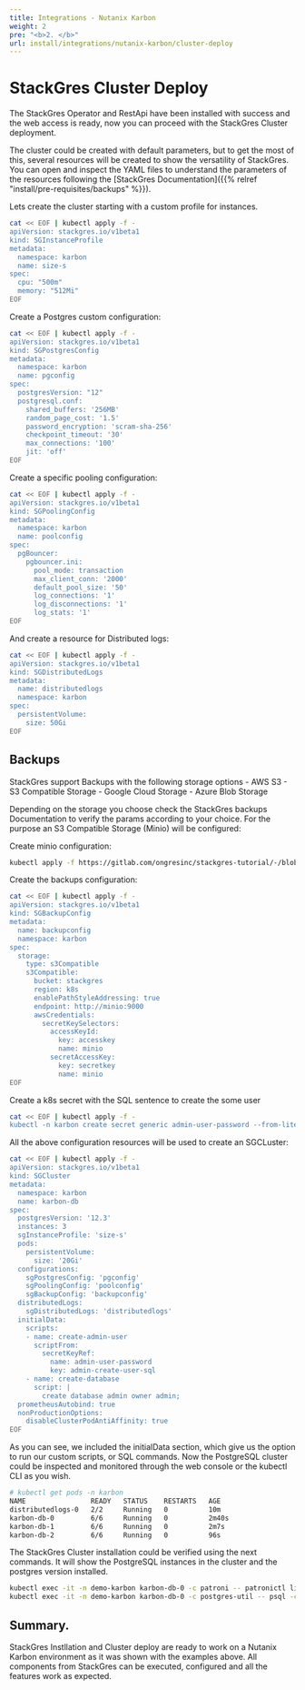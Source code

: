 ```yaml
---
title: Integrations - Nutanix Karbon
weight: 2
pre: "<b>2. </b>"
url: install/integrations/nutanix-karbon/cluster-deploy
---
```


# StackGres Cluster Deploy

The StackGres Operator and RestApi have been installed with success and the web access is ready, now you can proceed with the StackGres Cluster deployment.

The cluster could be created with default parameters, but to get the most of this, several resources will be created to show the versatility of StackGres. 
You can open and inspect the YAML files to understand the parameters of the resources following the [StackGres Documentation]({{% relref "install/pre-requisites/backups" %}}).

Lets create the cluster starting with a custom profile for instances.

```sh
cat << EOF | kubectl apply -f -
apiVersion: stackgres.io/v1beta1
kind: SGInstanceProfile
metadata:
  namespace: karbon
  name: size-s
spec:
  cpu: "500m"
  memory: "512Mi"
EOF
```

Create a Postgres custom configuration:

```sh
cat << EOF | kubectl apply -f -
apiVersion: stackgres.io/v1beta1
kind: SGPostgresConfig
metadata:
  namespace: karbon
  name: pgconfig
spec:
  postgresVersion: "12"
  postgresql.conf:
    shared_buffers: '256MB'
    random_page_cost: '1.5'
    password_encryption: 'scram-sha-256'
    checkpoint_timeout: '30'
    max_connections: '100'
    jit: 'off'
EOF
```

Create a specific pooling configuration:

```sh
cat << EOF | kubectl apply -f -
apiVersion: stackgres.io/v1beta1
kind: SGPoolingConfig
metadata:
  namespace: karbon
  name: poolconfig
spec:
  pgBouncer:
    pgbouncer.ini:
      pool_mode: transaction
      max_client_conn: '2000'
      default_pool_size: '50'
      log_connections: '1'
      log_disconnections: '1'
      log_stats: '1'
EOF
```

And create a resource for Distributed logs:

```sh
cat << EOF | kubectl apply -f -
apiVersion: stackgres.io/v1beta1
kind: SGDistributedLogs
metadata:
  name: distributedlogs
  namespace: karbon
spec:
  persistentVolume:
    size: 50Gi
EOF
```

## Backups

StackGres support Backups with the following storage options
    - AWS S3
    - S3 Compatible Storage
    - Google Cloud Storage
    - Azure Blob Storage

Depending on the storage you choose check the StackGres backups Documentation to verify the params according to your choice.
For the purpose an S3 Compatible Storage (Minio) will be configured:

Create minio configuration:

```sh
kubectl apply -f https://gitlab.com/ongresinc/stackgres-tutorial/-/blob/master/sg_demo_karbon/07-minio.yaml
```

Create the backups configuration:

```sh
cat << EOF | kubectl apply -f -
apiVersion: stackgres.io/v1beta1
kind: SGBackupConfig
metadata:
  name: backupconfig
  namespace: karbon
spec:
  storage:
    type: s3Compatible
    s3Compatible:
      bucket: stackgres
      region: k8s
      enablePathStyleAddressing: true
      endpoint: http://minio:9000
      awsCredentials:
        secretKeySelectors:
          accessKeyId:
            key: accesskey
            name: minio
          secretAccessKey:
            key: secretkey
            name: minio
EOF
```

Create a k8s secret with the SQL sentence to create the some user

```sh
cat << EOF | kubectl apply -f -
kubectl -n karbon create secret generic admin-user-password --from-literal=admin-create-user-sql="create user admin password 'admin'"
```

All the above configuration resources will be used to create an SGCLuster:

```sh
cat << EOF | kubectl apply -f -
apiVersion: stackgres.io/v1beta1
kind: SGCluster
metadata:
  namespace: karbon
  name: karbon-db
spec:
  postgresVersion: '12.3'
  instances: 3
  sgInstanceProfile: 'size-s'
  pods:
    persistentVolume:
      size: '20Gi'
  configurations:
    sgPostgresConfig: 'pgconfig'
    sgPoolingConfig: 'poolconfig'
    sgBackupConfig: 'backupconfig'
  distributedLogs:
    sgDistributedLogs: 'distributedlogs'
  initialData:
    scripts:
    - name: create-admin-user
      scriptFrom:
        secretKeyRef:
          name: admin-user-password
          key: admin-create-user-sql
    - name: create-database
      script: |
        create database admin owner admin;
  prometheusAutobind: true
  nonProductionOptions:
    disableClusterPodAntiAffinity: true
EOF
```

As you can see, we included the initialData section, which give us the option to run our custom scripts, or SQL commands.
Now the PostgreSQL cluster could be inspected and monitored through the web console or the kubectl CLI as you wish.

```sh
# kubectl get pods -n karbon
NAME                READY   STATUS    RESTARTS   AGE
distributedlogs-0   2/2     Running   0          10m
karbon-db-0         6/6     Running   0          2m40s
karbon-db-1         6/6     Running   0          2m7s
karbon-db-2         6/6     Running   0          96s
```

The StackGres Cluster installation could be verified using the next commands. 
It will show the PostgreSQL instances in the cluster and the postgres version installed.

```sh
kubectl exec -it -n demo-karbon karbon-db-0 -c patroni -- patronictl list
kubectl exec -it -n demo-karbon karbon-db-0 -c postgres-util -- psql -c "select version()"
```

## Summary.

StackGres Instllation and Cluster deploy are ready to work on a Nutanix Karbon environment as it was shown with the examples above.
All components from StackGres can be executed, configured and all the features work as expected.
